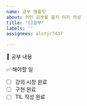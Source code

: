 ```yaml
---
name: 공부 템플릿
about: 어떤 공부를 할지 미리 작성
title: "[]공부"
labels: ''
assignees: alstjr7437

---
```


📜 공부 내용

✅ 해야할 일
- [ ] 강의 시청 완료
- [ ] 구현 완료
- [ ] TIL 작성 완료
